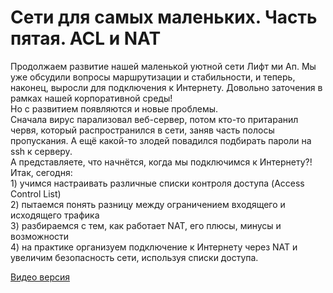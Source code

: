 # Сети для самых маленьких. Часть пятая. ACL и NAT

Продолжаем развитие нашей маленькой уютной сети Лифт ми Ап. Мы уже обсудили вопросы маршрутизации и стабильности, и теперь, наконец, выросли для подключения к Интернету. Довольно заточения в рамках нашей корпоративной среды!  
Но с развитием появляются и новые проблемы.  
Сначала вирус парализовал веб-сервер, потом кто-то притаранил червя, который распространился в сети, заняв часть полосы пропускания. А ещё какой-то злодей повадился подбирать пароли на ssh к серверу.  
А представляете, что начнётся, когда мы подключимся к Интернету?!  
Итак, сегодня:  
1\) учимся настраивать различные списки контроля доступа \(Access Control List\)  
2\) пытаемся понять разницу между ограничением входящего и исходящего трафика  
3\) разбираемся с тем, как работает NAT, его плюсы, минусы и возможности  
4\) на практике организуем подключение к Интернету через NAT и увеличим безопасность сети, используя списки доступа.

[Видео версия](https://youtu.be/OHSmt_TS2j8)